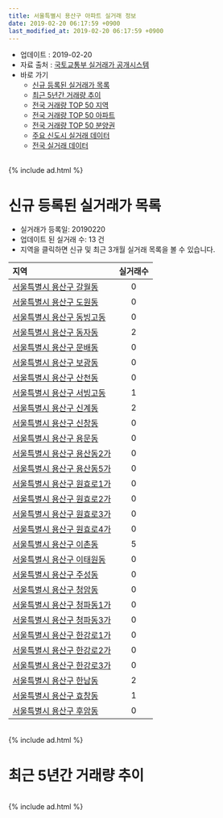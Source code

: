 ```yaml
---
title: 서울특별시 용산구 아파트 실거래 정보
date: 2019-02-20 06:17:59 +0900
last_modified_at: 2019-02-20 06:17:59 +0900
---
```


* 업데이트 : 2019-02-20
* 자료 출처 : [국토교통부 실거래가 공개시스템](http://rt.molit.go.kr)
* 바로 가기
    * [신규 등록된 실거래가 목록](#신규-등록된-실거래가-목록)
    * [최근 5년간 거래량 추이](#최근-5년간-거래량-추이)
    * [전국 거래량 TOP 50 지역](https://inasie.github.io/apt-trade-info/최근-3개월-전국에서-가장-거래가-많이-발생한-지역)
    * [전국 거래량 TOP 50 아파트](https://inasie.github.io/apt-trade-info/최근-3개월-전국에서-가장-거래가-많이-발생한-아파트)
    * [전국 거래량 TOP 50 분양권](https://inasie.github.io/apt-trade-info/최근-3개월-전국에서-가장-거래가-많이-발생한-분양권)
    * [주요 신도시 실거래 데이터](https://inasie.github.io/apt-trade-info/주요-신도시)
    * [전국 실거래 데이터](https://inasie.github.io/apt-trade-info/전국)

<br>
{% include ad.html %}
<br>

# 신규 등록된 실거래가 목록
* 실거래가 등록일: 20190220
* 업데이트 된 실거래 수: 13 건
* 지역을 클릭하면 신규 및 최근 3개월 실거래 목록을 볼 수 있습니다.


|지역|실거래수|
|:---|:---:|
|[서울특별시 용산구 갈월동](https://inasie.github.io/apt-trade-info/서울특별시-용산구-갈월동)|0|
|[서울특별시 용산구 도원동](https://inasie.github.io/apt-trade-info/서울특별시-용산구-도원동)|0|
|[서울특별시 용산구 동빙고동](https://inasie.github.io/apt-trade-info/서울특별시-용산구-동빙고동)|0|
|[서울특별시 용산구 동자동](https://inasie.github.io/apt-trade-info/서울특별시-용산구-동자동)|2|
|[서울특별시 용산구 문배동](https://inasie.github.io/apt-trade-info/서울특별시-용산구-문배동)|0|
|[서울특별시 용산구 보광동](https://inasie.github.io/apt-trade-info/서울특별시-용산구-보광동)|0|
|[서울특별시 용산구 산천동](https://inasie.github.io/apt-trade-info/서울특별시-용산구-산천동)|0|
|[서울특별시 용산구 서빙고동](https://inasie.github.io/apt-trade-info/서울특별시-용산구-서빙고동)|1|
|[서울특별시 용산구 신계동](https://inasie.github.io/apt-trade-info/서울특별시-용산구-신계동)|2|
|[서울특별시 용산구 신창동](https://inasie.github.io/apt-trade-info/서울특별시-용산구-신창동)|0|
|[서울특별시 용산구 용문동](https://inasie.github.io/apt-trade-info/서울특별시-용산구-용문동)|0|
|[서울특별시 용산구 용산동2가](https://inasie.github.io/apt-trade-info/서울특별시-용산구-용산동2가)|0|
|[서울특별시 용산구 용산동5가](https://inasie.github.io/apt-trade-info/서울특별시-용산구-용산동5가)|0|
|[서울특별시 용산구 원효로1가](https://inasie.github.io/apt-trade-info/서울특별시-용산구-원효로1가)|0|
|[서울특별시 용산구 원효로2가](https://inasie.github.io/apt-trade-info/서울특별시-용산구-원효로2가)|0|
|[서울특별시 용산구 원효로3가](https://inasie.github.io/apt-trade-info/서울특별시-용산구-원효로3가)|0|
|[서울특별시 용산구 원효로4가](https://inasie.github.io/apt-trade-info/서울특별시-용산구-원효로4가)|0|
|[서울특별시 용산구 이촌동](https://inasie.github.io/apt-trade-info/서울특별시-용산구-이촌동)|5|
|[서울특별시 용산구 이태원동](https://inasie.github.io/apt-trade-info/서울특별시-용산구-이태원동)|0|
|[서울특별시 용산구 주성동](https://inasie.github.io/apt-trade-info/서울특별시-용산구-주성동)|0|
|[서울특별시 용산구 청암동](https://inasie.github.io/apt-trade-info/서울특별시-용산구-청암동)|0|
|[서울특별시 용산구 청파동1가](https://inasie.github.io/apt-trade-info/서울특별시-용산구-청파동1가)|0|
|[서울특별시 용산구 청파동3가](https://inasie.github.io/apt-trade-info/서울특별시-용산구-청파동3가)|0|
|[서울특별시 용산구 한강로1가](https://inasie.github.io/apt-trade-info/서울특별시-용산구-한강로1가)|0|
|[서울특별시 용산구 한강로2가](https://inasie.github.io/apt-trade-info/서울특별시-용산구-한강로2가)|0|
|[서울특별시 용산구 한강로3가](https://inasie.github.io/apt-trade-info/서울특별시-용산구-한강로3가)|0|
|[서울특별시 용산구 한남동](https://inasie.github.io/apt-trade-info/서울특별시-용산구-한남동)|2|
|[서울특별시 용산구 효창동](https://inasie.github.io/apt-trade-info/서울특별시-용산구-효창동)|1|
|[서울특별시 용산구 후암동](https://inasie.github.io/apt-trade-info/서울특별시-용산구-후암동)|0|


<br>
{% include ad.html %}
<br>

# 최근 5년간 거래량 추이


<div style="width:100%;">
    <canvas id="deal_progress" height="200"></canvas>
</div>

<script>
new Chart(document.getElementById("deal_progress"), {
    type: 'line',
    data: {
        labels: ['201402','201403','201404','201405','201406','201407','201408','201409','201410','201411','201412','201501','201502','201503','201504','201505','201506','201507','201508','201509','201510','201511','201512','201601','201602','201603','201604','201605','201606','201607','201608','201609','201610','201611','201612','201701','201702','201703','201704','201705','201706','201707','201708','201709','201710','201711','201712','201801','201802','201803','201804','201805','201806','201807','201808','201809','201810','201811','201812','201901','201902'],
        datasets: [{
            label: '매매',
            pointRadius: 1,
            data: [183, 174, 141, 78, 80, 104, 156, 167, 130, 102, 102, 158, 163, 290, 245, 188, 199, 201, 154, 158, 169, 141, 125, 108, 83, 161, 213, 311, 307, 275, 245, 298, 218, 128, 87, 71, 141, 206, 222, 457, 278, 312, 100, 142, 105, 164, 273, 404, 156, 187, 110, 120, 104, 189, 227, 107, 50, 79, 42, 16, 4],
            borderColor: "rgba(255, 201, 14, 1)",
            backgroundColor: "rgba(255, 201, 14, 0.5)",
            fill: false,
            lineTension: 0
        },{
            label: '전월세',
            pointRadius: 1,
            data: [343, 309, 310, 276, 264, 281, 323, 310, 349, 247, 315, 345, 336, 372, 348, 288, 294, 291, 246, 230, 298, 222, 250, 254, 261, 268, 255, 275, 259, 254, 275, 243, 311, 239, 317, 232, 339, 339, 280, 293, 324, 275, 287, 290, 260, 260, 315, 365, 280, 359, 300, 271, 304, 279, 302, 238, 333, 269, 251, 191, 62],
            borderColor: "rgba(0, 141, 185, 1)",
            backgroundColor: "rgba(0, 141, 185, 0.5)",
            fill: false,
            lineTension: 0
        }
        ]
    },
    options: {
        responsive: true,
        title: {
            display: false
        },
        tooltips: {
            mode: 'index',
            intersect: false
        },
        hover: {
            mode: 'nearest',
            intersect: true
        },
        scales: {
            xAxes: [{
                display: true,
                scaleLabel: {
                    display: true,
                    labelString: '년/월'
                }
            }],
            yAxes: [{
                display: true,
                ticks: {
                    suggestedMin: 0,
                },
                scaleLabel: {
                    display: true,
                    labelString: '실거래 수'
                }
            }]
        }
    }
});

</script>


<br>
{% include ad.html %}
<br>

